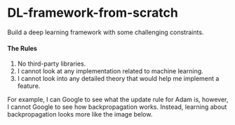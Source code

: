 # DL-framework-from-scratch

Build a deep learning framework with some challenging constraints.

#### The Rules

1. No third-party libraries.
2. I cannot look at any implementation related to machine learning.
3. I cannot look into any detailed theory that would help me implement a feature.

For example, I can Google to see what the update rule for Adam is, however, I cannot Google to see how backpropagation works. Instead, learning about backpropagation looks more like the image below.

